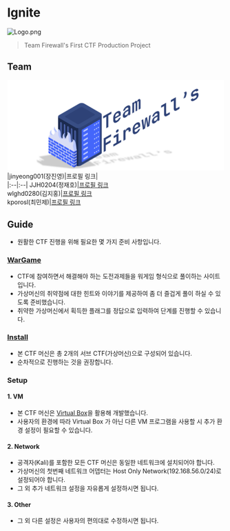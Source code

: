# Ignite

![Logo.png](./CTF/ignite.png)

> Team Firewall's First CTF Production Project

## Team

![Team_simbol](./docs/img/logo_team_firewall.png)
|jinyeong001(장진영)|프로필 링크|  
|:--|:--|
JJH0204(정재호)|[프로필 링크](https://github.com/JJH0204)  
wlghd0280(김지홍)|[프로필 링크](https://github.com/wlghd0280)  
kporosl(최민제)|[프로필 링크](https://github.com/kporosl)  


## Guide

- 원활한 CTF 진행을 위해 필요한 몇 가지 준비 사항입니다.

### [WarGame](https://jjh0204.github.io/Ignite_CTF/)

- CTF에 참여하면서 해결해야 하는 도전과제들을 워게임 형식으로 풀이하는 사이트입니다.
- 가상머신의 취약점에 대한 힌트와 이야기를 제공하여 좀 더 즐겁게 풀이 하실 수 있도록 준비했습니다.
- 취약한 가상머신에서 획득한 플래그를 정답으로 입력하여 단계를 진행할 수 있습니다.

### [Install](https://drive.google.com/drive/folders/1kN6JC0rfAl4YPQi9hRmUYRtEzPgVmpD_?usp=sharing)

- 본 CTF 머신은 총 2개의 서브 CTF(가상머신)으로 구성되어 있습니다.
- 순차적으로 진행하는 것을 권장합니다.

### Setup

#### 1. VM

- 본 CTF 머신은 [Virtual Box](https://www.virtualbox.org/)을 활용해 개발했습니다.
- 사용자의 환경에 따라 Virtual Box 가 아닌 다른 VM 프로그램을 사용할 시 추가 환경 설정이 필요할 수 있습니다.

#### 2. Network

- 공격자(Kali)를 포함한 모든 CTF 머신은 동일한 네트워크에 설치되어야 합니다.
- 가상머신의 첫번째 네트워크 어뎁터는 Host Only Network(192.168.56.0/24)로 설정되어야 합니다.
- 그 외 추가 네트워크 설정을 자유롭게 설정하시면 됩니다.

#### 3. Other

- 그 외 다른 설정은 사용자의 편의대로 수정하시면 됩니다.